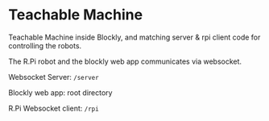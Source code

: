 # Teachable Machine

Teachable Machine inside Blockly, and matching server & rpi client code for controlling the robots.

The R.Pi robot and the blockly web app communicates via websocket.

Websocket Server: `/server`

Blockly web app: root directory

R.Pi Websocket client: `/rpi`
